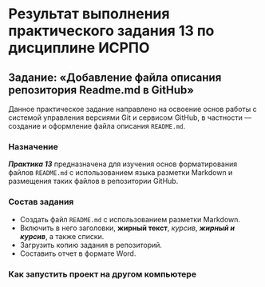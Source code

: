 # Результат выполнения практического задания 13 по дисциплине ИСРПО

## Задание: «Добавление файла описания репозитория Readme.md в GitHub»

Данное практическое задание направлено на освоение основ работы с системой управления версиями Git и сервисом GitHub, в частности — создание и оформление файла описания `README.md`.

### Назначение

***Практика 13*** предназначена для изучения основ форматирования файлов `README.md` с использованием языка разметки Markdown и размещения таких файлов в репозитории GitHub.

### Состав задания

- Создать файл `README.md` с использованием разметки Markdown.
- Включить в него заголовки, **жирный текст**, *курсив*, ***жирный и курсив***, а также списки.
- Загрузить копию задания в репозиторий.
- Составить отчет в формате Word.

### Как запустить проект на другом компьютере

